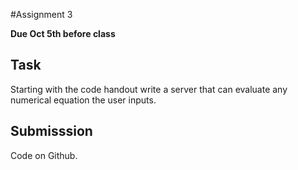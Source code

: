 #Assignment 3

**Due Oct 5th before class**

## Task

Starting with the code handout write a server that can evaluate any
numerical equation the user inputs.

## Submisssion

Code on Github.

